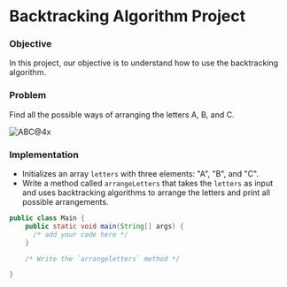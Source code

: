 # Backtracking Algorithm Project

### Objective
In this project, our objective is to understand how to use the backtracking algorithm.

### Problem
Find all the possible ways of arranging the letters A, B, and C.

![ABC@4x](https://github.com/user-attachments/assets/3b4c9beb-993b-428c-9ec0-db2d09cad1cb)


### Implementation
- Initializes an array `letters` with three elements: "A", "B", and "C". 
- Write a method called `arrangeLetters` that takes the `letters` as input and uses backtracking algorithms to arrange the letters and print all possible arrangements.
```java
public class Main {
    public static void main(String[] args) {
      /* add your code here */
    }

    /* Write the `arrangeletters` method */

}
```
